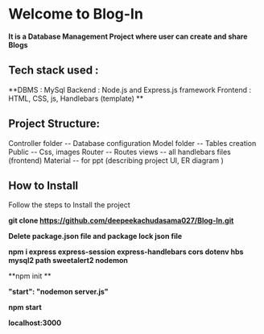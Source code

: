 # Welcome to Blog-In

**It is a Database Management Project where user can create and share Blogs** 

## Tech stack used :

**DBMS : MySql
Backend : Node.js and Express.js framework 
Frontend : HTML, CSS, js, Handlebars (template) **


## Project Structure:

Controller folder -- Database configuration 
Model folder -- Tables creation 
Public -- Css, images 
Router -- Routes 
views -- all handlebars files (frontend)
Material -- for ppt (describing project UI, ER diagram )

## How to Install

Follow the steps to Install the project 

<!-- Clone the project in your pc by using the command : -->
**git clone https://github.com/deepeekachudasama027/Blog-In.git**

**Delete package.json file and package lock json file**

<!-- Run the command given below to install node-modules needed -->
**npm i express express-session express-handlebars cors dotenv hbs mysql2 path sweetalert2 nodemon**
<!-- 
then to get package.json file in your project run:  -->
**npm init **

<!-- in package.json file add the command given below in "scripts" key -->
**"start": "nodemon server.js"**

<!-- server.js is the main js file to run the project  -->

<!-- installation completed -->

<!-- To run the project, run the command : -->
**npm start**

<!-- in browser search for  -->
**localhost:3000**





